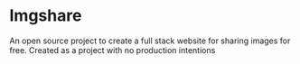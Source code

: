 # Imgshare
An open source project to create a full stack website for sharing images for free. Created as a project with no production intentions